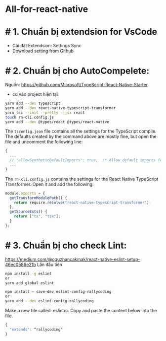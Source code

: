 # All-for-react-native

# #  1. Chuẩn bị extendsion for VsCode
- Cài đặt Extendsion: Settings Sync 
- Download setting from Github

# #  2. Chuẩn bị cho AutoCompelete:
Nguồn: https://github.com/Microsoft/TypeScript-React-Native-Starter
- cd vào project hiện tại
```sh
yarn add --dev typescript
yarn add --dev react-native-typescript-transformer
yarn tsc --init --pretty --jsx react
touch rn-cli.config.js
yarn add --dev @types/react @types/react-native
```

The `tsconfig.json` file contains all the settings for the TypeScript compile.
The defaults created by the command above are mostly fine, but open the file and uncomment the following line:

```js
{
  ...
  // "allowSyntheticDefaultImports": true,  /* Allow default imports from modules with no default export. This does not affect code emit, just typechecking. */
  ...
}
```

The `rn-cli.config.js` contains the settings for the React Native TypeScript Transformer.
Open it and add the following:

```js
module.exports = {
  getTransformModulePath() {
    return require.resolve("react-native-typescript-transformer");
  },
  getSourceExts() {
    return ["ts", "tsx"];
  }
};
```
# #  3. Chuẩn bị cho check Lint:
https://medium.com/@oguzhancakmak/react-native-eslint-setup-46ec0586e21b
Lần đầu tiên

```sh
npm install -g eslint
or
yarn add global eslint
```

```sh
npm install — save-dev eslint-config-rallycoding
or
yarn add --dev eslint-config-rallycoding
```

Make a new file called .eslintrc. Copy and paste the content below into the file.
```js
{
  "extends": “rallycoding”
}
```
